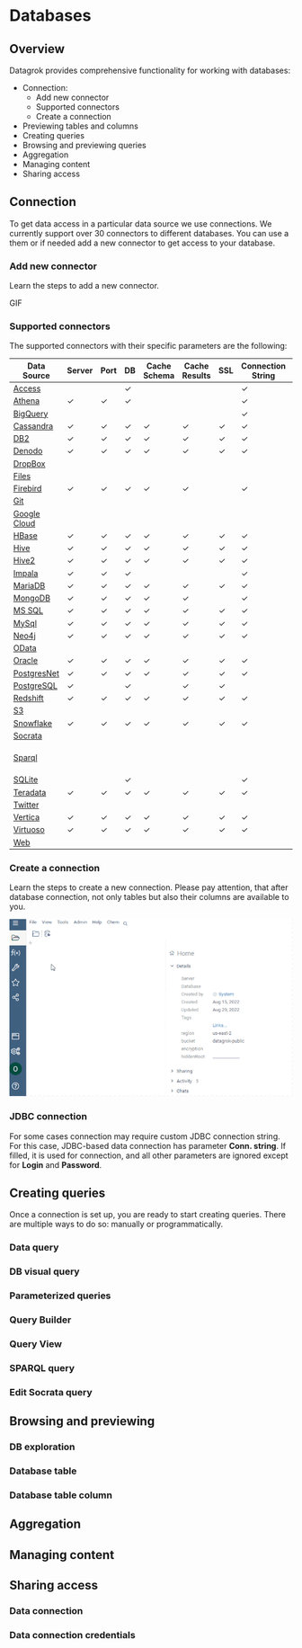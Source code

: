 # Databases

## Overview

Datagrok provides comprehensive functionality for working with databases:

* Connection:
  * Add new connector
  * Supported connectors
  * Create a connection
* Previewing tables and columns
* Creating queries
* Browsing and previewing queries
* Aggregation
* Managing content
* Sharing access

## Connection

To get data access in a particular data source we use connections. We currently
support over 30 connectors to different databases. You can use a them or if
needed add a new connector to get access to your database.

### Add new connector

Learn the steps to add a new connector.

GIF

### Supported connectors

The supported connectors with their specific parameters are the following:

| Data Source                                            | Server  | Port    | DB      | Cache Schema | Cache Results | SSL     | Connection String | Login   | Password | Other Parameters                                                             |
|--------------------------------------------------------|---------|---------|---------|--------------|---------------|---------|-------------------|---------|----------|------------------------------------------------------------------------------|
| [Access]( connectors/access.md)            |         |         | &check; |              |               |         | &check;           | &check; | &check;  |                                                                              |
| [Athena]( connectors/athena.md)            | &check; | &check; | &check; |              |               |         | &check;           |         |          | [See the list]( connectors/athena.md)                            |
| [BigQuery]( connectors/bigquery.md)        |         |         |         |              |               |         | &check;           | &check; | &check;  | [See the list]( connectors/bigquery.md#connection-parameters)    |
| [Cassandra]( connectors/cassandra.md)      | &check; | &check; | &check; | &check;      | &check;       | &check; | &check;           | &check; | &check;  |                                                                              |
| [DB2]( connectors/db2.md)                  | &check; | &check; | &check; | &check;      | &check;       | &check; | &check;           | &check; | &check;  |                                                                              |
| [Denodo]( connectors/denodo.md)            | &check; | &check; | &check; | &check;      | &check;       | &check; | &check;           | &check; | &check;  |                                                                              |
| [DropBox]( connectors/dropbox.md)          |         |         |         |              |               |         |                   |         | &check;  | [See the list]( connectors/dropbox.md#connection-parameters)     |
| [Files](../../access/connectors/files.md)              |         |         |         |              |               |         |                   | &check; | &check;  | [See the list]( connectors/files.md#connection-parameters)       |
| [Firebird]( connectors/firebird.md)        | &check; | &check; | &check; | &check;      | &check;       |         | &check;           | &check; | &check;  |                                                                              |
| [Git]( connectors/git.md)                  |         |         |         |              |               |         |                   |         |          | [See the list]( connectors/git.md#connection-parameters)         |
| [Google Cloud]( connectors/googlecloud.md) |         |         |         |              |               |         |                   |         |          | [See the list]( connectors/googlecloud.md#connection-parameters) |
| [HBase]( connectors/hbase.md)              | &check; | &check; | &check; | &check;      | &check;       | &check; | &check;           | &check; | &check;  |                                                                              |
| [Hive]( connectors/hive.md)                | &check; | &check; | &check; | &check;      | &check;       | &check; | &check;           | &check; | &check;  |                                                                              |
| [Hive2]( connectors/hive2.md)              | &check; | &check; | &check; | &check;      | &check;       | &check; | &check;           | &check; | &check;  |                                                                              |
| [Impala]( connectors/impala.md)            | &check; | &check; | &check; |              |               |         | &check;           | &check; | &check;  | [See the list]( connectors/impala.md#connection-parameters)      |
| [MariaDB]( connectors/mariadb.md)          | &check; | &check; | &check; | &check;      | &check;       | &check; | &check;           | &check; | &check;  |                                                                              |
| [MongoDB]( connectors/mongodb.md)          | &check; | &check; | &check; | &check;      | &check;       |         | &check;           | &check; | &check;  |                                                                              |
| [MS SQL]( connectors/mssql.md)             | &check; | &check; | &check; | &check;      | &check;       | &check; | &check;           | &check; | &check;  |                                                                              |
| [MySql]( connectors/mysql.md)              | &check; | &check; | &check; | &check;      | &check;       | &check; | &check;           | &check; | &check;  |                                                                              |
| [Neo4j]( connectors/neo4j.md)              | &check; | &check; | &check; | &check;      | &check;       | &check; | &check;           | &check; | &check;  |                                                                              |
| [OData]( connectors/odata.md)              |         |         |         |              |               |         |                   |         |          | [See the list]( connectors/odata.md#connection-parameters)       |
| [Oracle]( connectors/oracle.md)            | &check; | &check; | &check; | &check;      | &check;       | &check; | &check;           | &check; | &check;  |                                                                              |
| [PostgresNet]( connectors/postgres.md)     | &check; | &check; | &check; | &check;      | &check;       | &check; | &check;           | &check; | &check;  |                                                                              |
| [PostgreSQL]( connectors/postgres.md)      | &check; |         | &check; |              | &check;       | &check; |                   | &check; | &check;  |                                                                              |
| [Redshift]( connectors/redshift.md)        | &check; | &check; | &check; | &check;      | &check;       | &check; | &check;           | &check; | &check;  |                                                                              |
| [S3]( connectors/s3.md)                    |         |         |         |              |               |         |                   |         |          | [See the list]( connectors/s3.md#connection-parameters)          |
| [Snowflake]( connectors/snowflake.md)      | &check; | &check; | &check; | &check;      | &check;       | &check; | &check;           | &check; | &check;  |                                                                              |
| [Socrata]( connectors/socrata.md)          |         |         |         |              |               |         |                   |         |          | [See the list]( connectors/socrata.md#connection-parameters)     |
| [Sparql]( connectors/sparql.md)            |         |         |         |              |               |         |                   |         |          | [See the list](. connectors/sparql.md#connection-parameters)      |
| [SQLite]( connectors/sqlite.md)            |         |         | &check; |              |               |         | &check;           | &check; | &check;  |                                                                              |
| [Teradata]( connectors/teradata.md)        | &check; | &check; | &check; | &check;      | &check;       | &check; | &check;           | &check; | &check;  |                                                                              |
| [Twitter]( connectors/twitter.md)          |         |         |         |              |               |         |                   |         |          | [See the list]( connectors/twitter.md#connection-parameters)     |
| [Vertica]( connectors/vertica.md)          | &check; | &check; | &check; | &check;      | &check;       | &check; | &check;           | &check; | &check;  |                                                                              |
| [Virtuoso]( connectors/virtuoso.md)        | &check; | &check; | &check; | &check;      | &check;       | &check; | &check;           | &check; | &check;  |                                                                              |
| [Web]( connectors/web.md)                  |         |         |         |              |               |         |                   |         |          | [See the list]( connectors/web.md#connection-parameters)         |

### Create a connection

Learn the steps to create a new connection. Please pay attention, that after
database connection, not only tables but also their columns are available to
you.

![Create a connection](database-connection.gif)

### JDBC connection

For some cases connection may require custom JDBC connection string. For this
case, JDBC-based data connection has parameter **Conn. string**. If filled, it
is used for connection, and all other parameters are ignored except for
**Login** and **Password**.

## Creating queries

Once a connection is set up, you are ready to start creating queries. There are
multiple ways to do so: manually or programmatically.

### Data query

### DB visual query

### Parameterized queries

### Query Builder

### Query View

### SPARQL query

### Edit Socrata query

## Browsing and previewing

### DB exploration

### Database table

### Database table column

## Aggregation

## Managing content

## Sharing access

### Data connection

### Data connection credentials
